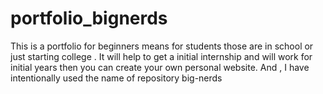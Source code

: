 # portfolio_bignerds
This is a portfolio for beginners means for students those are in school or just starting college . It will help to get a initial internship and will work for initial years then you can create your own personal website. And , I have intentionally  used the name of repository big-nerds
